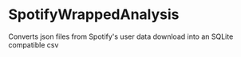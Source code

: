 # SpotifyWrappedAnalysis
Converts json files from Spotify's user data download into an SQLite compatible csv
